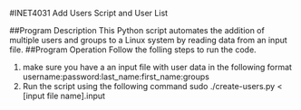 #INET4031 Add Users Script and User List

##Program Description
This Python script automates the addition of multiple users and groups to a Linux system by reading data from an input file. 
##Program Operation
Follow the folling steps to run the code. 

1. make sure you have a an input file with user data in the following format
    username:password:last_name:first_name:groups
2. Run the script using the following command
    sudo ./create-users.py < [input file name].input
